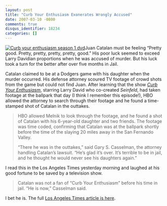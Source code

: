 ```yaml
---
layout: post
title: "Curb Your Enthusiasm Exonerates Wrongly Accused"
date: 2007-03-10 -0800
comments: true
disqus_identifier: 18234
categories: []
---
```

[![Curb your enthusiasm season 1
dvd](http://images.amazon.com/images/P/B000FL7CAU.01._AA_SCMZZZZZZZ_.jpg)](http://www.amazon.com/gp/product/B000FL7CAU?ie=UTF8&tag=youvebeenhaac-20&linkCode=as2&camp=1789&creative=9325&creativeASIN=B000FL7CAU)Juan
Catalan must be feeling “Pretty good. Pretty, pretty, pretty, pretty,
good.” His poor luck seemed to exceed Larry Davidian proportions when he
was accused of murder. But his luck took a turn for the better after
over five months in Jail.

Catalan claimed to be at a Dodgers game with his daughter when the
murder occurred. His defense attorney scoured TV footage of crowd shots
from the game but could not find Juan. After learning that the show
*[Curb Your
Enthusiasm](http://www.hbo.com/larrydavid/ "Curb Your Enthusiasm")*,
starring Larry David who co-created *Seinfeld*, had taken footage at the
ballpark that day (I think I remember this episode!), HBO allowed the
attorney to search through their footage and he found a time-stamped
shot of Catalan in the outtakes.

> HBO allowed Melnik to look through the footage, and he found a shot of
> Catalan with his 6-year-old daughter and two friends. The footage was
> time coded, confirming that Catalan was at the ballpark shortly before
> the time of the slaying 20 miles away in the San Fernando Valley.
>
> “There he was in the outtakes,” said Gary S. Casselman, the attorney
> handling Catalan’s lawsuit. “He’s glad it’s over. It’s terrible to be
> in jail, and he thought he would never see his daughters again.”

I read this in the Los Angeles Times yesterday morning and laughed at
his good fortune to be saved by a television show.

> Catalan was not a fan of “Curb Your Enthusiasm” before his time in
> jail. “He is now,” Casselman said.

I bet he is. The full [Los Angeles Times article is
here](http://www.latimes.com/news/local/la-me-alibi8mar08,0,6507588.story?coll=la-home-headlines "Los Angeles Times Article").

